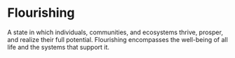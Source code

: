 # Flourishing

A state in which individuals, communities, and ecosystems thrive, prosper, and realize their full potential. Flourishing encompasses the well-being of all life and the systems that support it.
